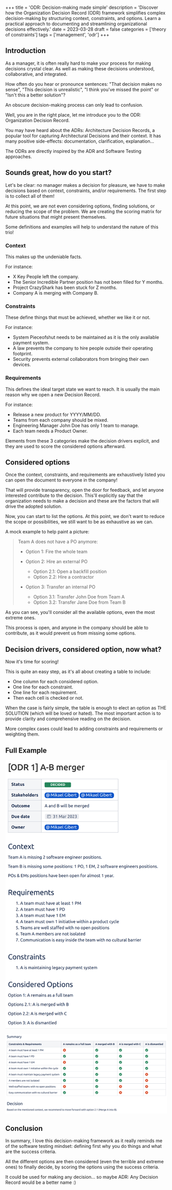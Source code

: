+++
title = 'ODR: Decision-making made simple'
description = 'Discover how the Organization Decision Record (ODR) framework simplifies complex decision-making by structuring context, constraints, and options. Learn a practical approach to documenting and streamlining organizational decisions effectively.'
date = 2023-03-28
draft = false
categories = ['theory of constraints']
tags = ['management', 'odr']
+++

## Introduction

As a manager, it is often really hard to make your process for making decisions crystal clear. As well as making these decisions understood, collaborative, and integrated.

How often do you hear or pronounce sentences: "That decision makes no sense", "This decision is unrealistic", "I think you've missed the point" or "Isn't this a better solution"?

An obscure decision-making process can only lead to confusion.

Well, you are in the right place, let me introduce you to the ODR: Organization Decision Record.

You may have heard about the ADRs: Architecture Decision Records, a popular tool for capturing Architectural Decisions and their context. It has many positive side-effects: documentation, clarification, explanation...

The ODRs are directly inspired by the ADR and Software Testing approaches.

## Sounds great, how do you start?

Let's be clear: no manager makes a decision for pleasure, we have to make decisions based on context, constraints, and/or requirements. The first step is to collect all of them!

At this point, we are not even considering options, finding solutions, or reducing the scope of the problem. We are creating the scoring matrix for future situations that might present themselves.

Some definitions and examples will help to understand the nature of this trio!

### Context

This makes up the undeniable facts.

For instance:

- X Key People left the company.
- The Senior Incredible Partner position has not been filled for Y months.
- Project CrazyShark has been stuck for Z months.
- Company A is merging with Company B.

### Constraints

These define things that must be achieved, whether we like it or not.

For instance:

- System Pieceofshut needs to be maintained as it is the only available payment system.
- A law prevents the company to hire people outside their operating footprint.
- Security prevents external collaborators from bringing their own devices.

### Requirements

This defines the ideal target state we want to reach. It is usually the main reason why we open a new Decision Record.

For instance:

- Release a new product for YYYY/MM/DD.
- Teams from each company should be mixed.
- Engineering Manager John Doe has only 1 team to manage.
- Each team needs a Product Owner.

Elements from these 3 categories make the decision drivers explicit, and they are used to score the considered options afterward.

## Considered options

Once the context, constraints, and requirements are exhaustively listed you can open the document to everyone in the company!

That will provide transparency, open the door for feedback, and let anyone interested contribute to the decision. This'll explicitly say that the organization needs to make a decision and these are the factors that will drive the adopted solution.

Now, you can start to list the options. At this point, we don't want to reduce the scope or possibilities, we still want to be as exhaustive as we can.

A mock example to help paint a picture:

> Team A does not have a PO anymore:
>
> - Option 1: Fire the whole team
>
> - Option 2: Hire an external PO
>
>   - Option 2.1: Open a backfill position
>   - Option 2.2: Hire a contractor
>
> - Option 3: Transfer an internal PO
>
>   - Option 3.1: Transfer John Doe from Team A
>   - Option 3.2: Transfer Jane Doe from Team B

As you can see, you'll consider all the available options, even the most extreme ones.

This process is open, and anyone in the company should be able to contribute, as it would prevent us from missing some options.

## Decision drivers, considered option, now what?

Now it's time for scoring!

This is quite an easy step, as it's all about creating a table to include:

- One column for each considered option.
- One line for each constraint.
- One line for each requirement.
- Then each cell is checked or not.

When the case is fairly simple, the table is enough to elect an option as THE SOLUTION (which will be loved or hated). The most important action is to provide clarity and comprehensive reading on the decision.

More complex cases could lead to adding constraints and requirements or weighting them.

## Full Example

![alt](odr1.png)

![alt](odr2.png)

## Conclusion

In summary, I love this decision-making framework as it really reminds me of the software testing mindset: defining first why you do things and what are the success criteria.

All the different options are then considered (even the terrible and extreme ones) to finally decide, by scoring the options using the success criteria.

It could be used for making any decision... so maybe ADR: Any Decision Record would be a better name :)